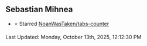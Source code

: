 <h2>Sebastian Mihnea</h2>

<!--RECENT_ACTIVITY:start-->
- ⭐ Starred [NoanWasTaken/tabs-counter](https://github.com/NoanWasTaken/tabs-counter)<br>
<!--RECENT_ACTIVITY:end-->
<!--RECENT_ACTIVITY:last_update-->
Last Updated: Monday, October 13th, 2025, 12:12:30 PM
<!--RECENT_ACTIVITY:last_update_end-->

<!---LOL-STATS-START-HERE--->
<!---LOL-STATS-END-HERE--->
